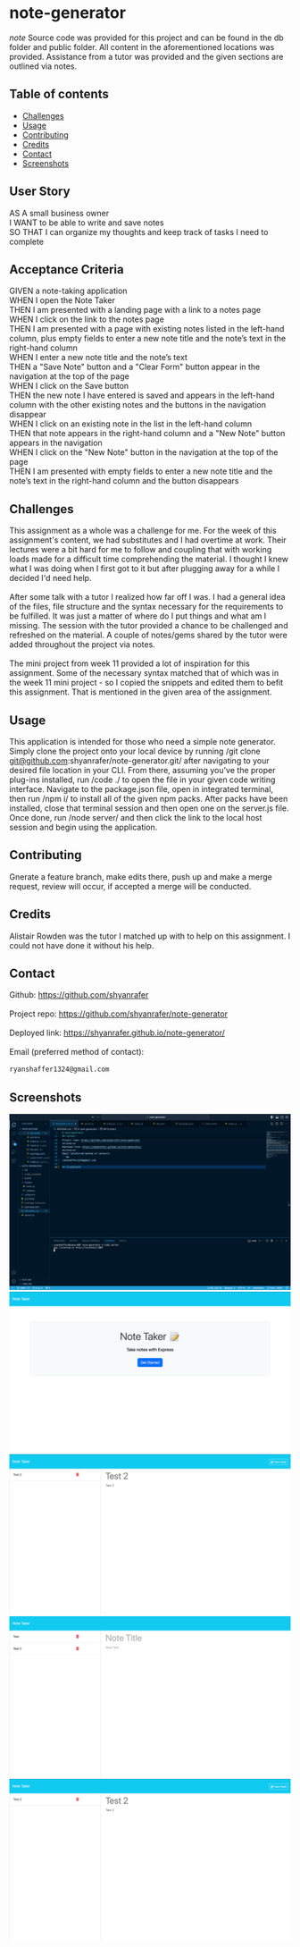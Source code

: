 # note-generator

*note* Source code was provided for this project and can be found in the db folder and public folder. All content in the aforementioned locations was provided. Assistance from a tutor was provided and the given sections are outlined via notes. 

## Table of contents
- [Challenges](#challenges)
- [Usage](#usage)
- [Contributing](#contributing)
- [Credits](#credits)
- [Contact](#contact)
- [Screenshots](#screenshots)

## User Story

AS A small business owner
<br/>
I WANT to be able to write and save notes
<br/>
SO THAT I can organize my thoughts and keep track of tasks I need to complete

## Acceptance Criteria

GIVEN a note-taking application
<br/>
WHEN I open the Note Taker
<br/>
THEN I am presented with a landing page with a link to a notes page
<br/>
WHEN I click on the link to the notes page
<br/>
THEN I am presented with a page with existing notes listed in the left-hand column, plus empty fields to enter a new note title and the note’s text in the right-hand column
<br/>
WHEN I enter a new note title and the note’s text
<br/>
THEN a "Save Note" button and a "Clear Form" button appear in the navigation at the top of the page
<br/>
WHEN I click on the Save button
<br/>
THEN the new note I have entered is saved and appears in the left-hand column with the other existing notes and the buttons in the navigation disappear
<br/>
WHEN I click on an existing note in the list in the left-hand column
<br/>
THEN that note appears in the right-hand column and a "New Note" button appears in the navigation
<br/>
WHEN I click on the "New Note" button in the navigation at the top of the page
<br/>
THEN I am presented with empty fields to enter a new note title and the note’s text in the right-hand column and the button disappears

## Challenges 
This assignment as a whole was a challenge for me. For the week of this assignment's content, we had substitutes and I had overtime at work. Their lectures were a bit hard for me to follow and coupling that with working loads made for a difficult time comprehending the material. I thought I knew what I was doing when I first got to it but after plugging away for a while I decided I'd need help.
<br/><br/>
After some talk with a tutor I realized how far off I was. I had a general idea of the files, file structure and the syntax necessary for the requirements to be fulfilled. It was just a matter of where do I put things and what am I missing. The session with the tutor provided a chance to be challenged and refreshed on the material. A couple of notes/gems shared by the tutor were added throughout the project via notes. 
<br/><br/>
The mini project from week 11 provided a lot of inspiration for this assignment. Some of the necessary syntax matched that of which was in the week 11 mini project - so I copied the snippets and edited them to befit this assignment. That is mentioned in the given area of the assignment. 

## Usage 
This application is intended for those who need a simple note generator. Simply clone the project onto your local device by running /git clone git@github.com:shyanrafer/note-generator.git/ after navigating to your desired file location in your CLI. From there, assuming you've the proper plug-ins installed, run /code ./ to open the file in your given code writing interface. Navigate to the package.json file, open in integrated terminal, then run /npm i/ to install all of the given npm packs. After packs have been installed, close that terminal session and then open one on the server.js file. Once done, run /node server/ and then click the link to the local host session and begin using the application. 

## Contributing
Gnerate a feature branch, make edits there, push up and make a merge request, review will occur, if accepted a merge will be conducted. 

## Credits
Alistair Rowden was the tutor I matched up with to help on this assignment. I could not have done it without his help. 

## Contact
Github: https://github.com/shyanrafer
<br/><br/>
Project repo: https://github.com/shyanrafer/note-generator
<br/><br/>
Deployed link: https://shyanrafer.github.io/note-generator/
<br/><br/>
Email (preferred method of contact): 
```md
ryanshaffer1324@gmail.com
```

## Screenshots
![alt text](./assets/image.png)
![alt text](./assets/image-1.png)
![alt text](./assets/image-2.png)
![alt text](./assets/image-3.png)
![alt text](./assets/image-4.png)